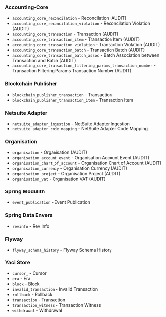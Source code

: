 ### Accounting-Core
- `accounting_core_reconcilation` - Reconcilation (AUDIT)
- `accounting_core_reconcilation_violation` - Reconcilation Violation (AUDIT)
- `accounting_core_transaction` - Transaction (AUDIT)
- `accounting_core_transaction_item` - Transaction Item (AUDIT)
- `accounting_core_transaction_violation` - Transaction Violation (AUDIT)
- `accounting_core_transaction_batch` - Transaction Batch (AUDIT)
- `accounting_core_transaction_batch_assoc` - Batch Association between Transaction and Batch (AUDIT)
- `accounting_core_transaction_filtering_params_transaction_number` - Transaction Filtering Params Transaction Number (AUDIT)

### Blockchain Publisher
- `blockchain_publisher_transaction` - Transaction
- `blockchain_publisher_transaction_item` - Transaction Item

### Netsuite Adapter
- `netsuite_adapter_ingestion` - NetSuite Adapter Ingestion
- `netsuite_adapter_code_mapping` - NetSuite Adapter Code Mapping

### Organisation
- `organisation` - Organisation (AUDIT)
- `organisation_account_event` - Organisation Account Event (AUDIT)
- `organisation_chart_of_account` - Organisation Chart of Account (AUDIT)
- `organisation_currency` - Organisation Currency (AUDIT)
- `organisation_project` - Organisation Project (AUDIT)
- `organisation_vat` - Organisation VAT (AUDIT)

### Spring Modulith
- `event_publication` - Event Publication

### Spring Data Envers
- `revinfo` - Rev Info

### Flyway
- `flyway_schema_history` - Flyway Schema History

### Yaci Store
- `cursor_` - Cursor
- `era` - Era
- `block` - Block
- `invalid_transaction` - Invalid Transaction
- `rollback` - Rollback
- `transaction` - Transaction
- `transaction_witness` - Transaction Witness
- `withdrawal` - Withdrawal
